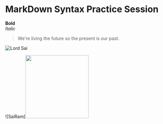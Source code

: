 # MarkDown Syntax Practice Session
**Bold** <br>
*Italic*  <br>

> We're living the future so
> the present is our past.

![Lord Sai](https://i.pinimg.com/236x/08/d8/36/08d836a0f44c252d215aea8ec7fd7bcc--prayer-quotes-sai-baba.jpg) <br>

![SaiRam]<img src = "https://www.saibabaofindia.com/Jan-2012-feb/1sai-baba-inspires-me-sai-inspires-sboi.jpg" height=200 width=200>
